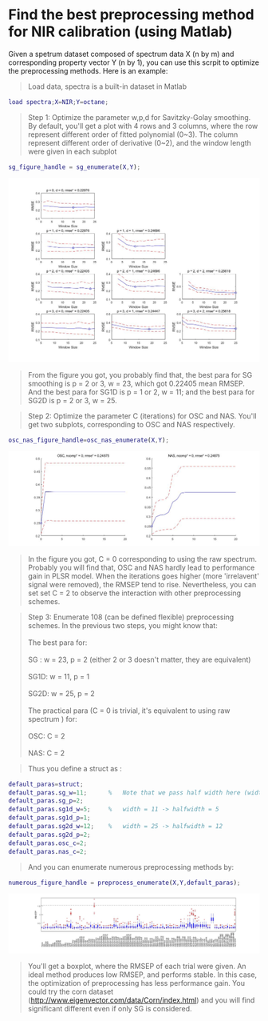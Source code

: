 Find the best preprocessing method for NIR calibration (using Matlab)
====

Given a spetrum dataset composed of spectrum data X (n by m) and corresponding property vector Y (n by 1), you can use this scrpit to optimize the preprocessing methods. Here is an example:




>  Load data, spectra is a built-in dataset in Matlab

```Matlab
load spectra;X=NIR;Y=octane;
```

> Step 1: Optimize the parameter w,p,d for Savitzky-Golay smoothing. 
By default, you'll get a plot with 4 rows and 3 columns, where the row represent different order of fitted polynomial (0\~3).
The column represent different order of derivative (0\~2), and the window length were given in each subplot

```Matlab
sg_figure_handle = sg_enumerate(X,Y);
```

![](https://github.com/jiaoyiping630/spectrum-preprocessing/blob/master/images/SG_para_opt_for_octane.jpg) 

> From the figure you got, you probably find that,
the best para for SG smoothing is p = 2 or 3, w = 23, which got 0.22405 mean RMSEP. 
And the best para for SG1D is p = 1 or 2, w = 11; 
and the best para for SG2D is p = 2 or 3, w = 25. 

> Step 2: Optimize the parameter C (iterations) for OSC and NAS. 
You'll get two subplots, corresponding to OSC and NAS respectively.

```Matlab
osc_nas_figure_handle=osc_nas_enumerate(X,Y);
```

![](https://github.com/jiaoyiping630/spectrum-preprocessing/blob/master/images/OSC_NAS_para_opt_for_octane.jpg) 

> In the figure you got, C = 0 corresponding to using the raw spectrum. 
Probably you will find that, OSC and NAS hardly lead to performance gain in PLSR model. 
When the iterations goes higher (more 'irrelavent' signal were removed), the RMSEP tend to rise. 
Nevertheless, you can set set C = 2 to observe the interaction with other preprocessing schemes. 

> Step 3: Enumerate 108 (can be defined flexible) preprocessing schemes.
In the previous two steps, you might know that:<br>  
The best para for:<br>  
SG :    w = 23, p = 2 (either 2 or 3 doesn't matter, they are equivalent)<br>  
SG1D:   w = 11, p = 1<br>  
SG2D:   w = 25, p = 2<br>  
The practical para (C = 0 is trivial, it's equivalent to using raw spectrum ) for:<br>  
OSC:    C = 2<br>  
NAS:    C = 2<br>  
    
> Thus you define a struct as :
```Matlab
default_paras=struct;
default_paras.sg_w=11;      %   Note that we pass half width here (width = 23 -> halfwidth = 11)
default_paras.sg_p=2;
default_paras.sg1d_w=5;     %   width = 11 -> halfwidth = 5
default_paras.sg1d_p=1;
default_paras.sg2d_w=12;    %   width = 25 -> halfwidth = 12
default_paras.sg2d_p=2;
default_paras.osc_c=2;
default_paras.nas_c=2;
```

> And you can enumerate numerous preprocessing methods by:
```Matlab
numerous_figure_handle = preprocess_enumerate(X,Y,default_paras);
```

![](https://github.com/jiaoyiping630/spectrum-preprocessing/blob/master/images/Enumerate_for_octane.jpg) 

> You'll get a boxplot, where the RMSEP of each trial were given. 
An ideal method produces low RMSEP, and performs stable. In this case, the optimization of preprocessing has less performance gain. 
You could try the corn dataset (http://www.eigenvector.com/data/Corn/index.html) and you will find significant different even if only SG is considered.
